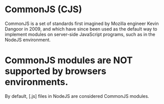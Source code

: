 # CommonJS (CJS)

CommonJS is a set of standards first imagined by Mozilla engineer Kevin Dangoor in 2009,
and which have since been used as the default way to implement modules on server-side JavaScript programs,
such as in the NodeJS environment.

# CommonJS modules are NOT supported by browsers environments.

By default, [.js] files in NodeJS are considered CommonJS modules.
